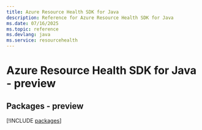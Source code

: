 ```yaml
---
title: Azure Resource Health SDK for Java
description: Reference for Azure Resource Health SDK for Java
ms.date: 07/16/2025
ms.topic: reference
ms.devlang: java
ms.service: resourcehealth
---
```

# Azure Resource Health SDK for Java - preview
## Packages - preview
[!INCLUDE [packages](resource-health-index.md)]